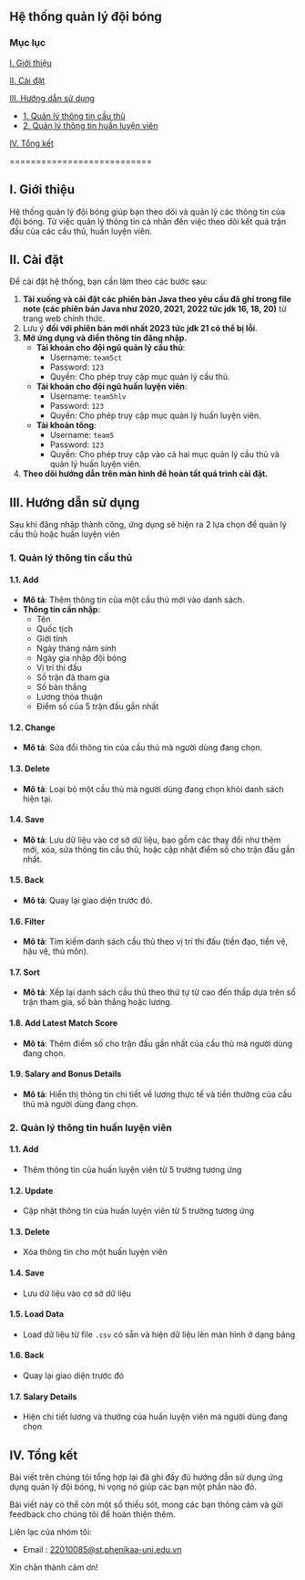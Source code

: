 ﻿## Hệ thống quản lý đội bóng

### Mục lục

[I. Giới thiệu](#GioiThieu)

[II. Cài đặt](#CaiDat)

[III. Hướng dẫn sử dụng](#HDSD)

- [1. Quản lý thông tin cầu thủ](#QLTTCT)
- [2. Quản lý thông tin huấn luyện viên](#QLTTHLV)

[IV. Tổng kết](#Tongket)

===========================

<a name="GioiThieu"></a>

## I. Giới thiệu

Hệ thống quản lý đội bóng giúp bạn theo dõi và quản lý các thông tin của đội bóng. Từ việc quản lý thông tin cá nhân đến việc theo dõi kết quả trận đấu của các cầu thủ, huấn luyện viên.

<a name="CaiDat"></a>

## II. Cài đặt

Để cài đặt hệ thống, bạn cần làm theo các bước sau:

1. **Tải xuống và cài đặt các phiên bản Java theo yêu cầu đã ghi trong file note (các phiên bản Java như 2020, 2021, 2022 tức jdk 16, 18, 20)** từ trang web chính thức.
2. Lưu ý **đối với phiên bản mới nhất 2023 tức jdk 21 có thể bị lỗi**.
3. **Mở ứng dụng và điền thông tin đăng nhập.**
   - **Tài khoản cho đội ngũ quản lý cầu thủ**:
     - Username: `team5ct`
     - Password: `123`
     - Quyền: Cho phép truy cập mục quản lý cầu thủ.
   - **Tài khoản cho đội ngũ huấn luyện viên**:
     - Username: `team5hlv`
     - Password: `123`
     - Quyền: Cho phép truy cập mục quản lý huấn luyện viên.
   - **Tài khoản tổng**:
     - Username: `team5`
     - Password: `123`
     - Quyền: Cho phép truy cập vào cả hai mục quản lý cầu thủ và quản lý huấn luyện viên.
4. **Theo dõi hướng dẫn trên màn hình để hoàn tất quá trình cài đặt.**

<a name="HDSD"></a>

## III. Hướng dẫn sử dụng

Sau khi đăng nhập thành công, ứng dụng sẽ hiện ra 2 lựa chọn để quản lý cầu thủ hoặc huấn luyện viên

<a name="QLTTCT"></a>

### 1. Quản lý thông tin cầu thủ

#### 1.1. Add

- **Mô tả**: Thêm thông tin của một cầu thủ mới vào danh sách.
- **Thông tin cần nhập**:
  - Tên
  - Quốc tịch
  - Giới tính
  - Ngày tháng năm sinh
  - Ngày gia nhập đội bóng
  - Vị trí thi đấu
  - Số trận đã tham gia
  - Số bàn thắng
  - Lương thỏa thuận
  - Điểm số của 5 trận đấu gần nhất

#### 1.2. Change

- **Mô tả**: Sửa đổi thông tin của cầu thủ mà người dùng đang chọn.

#### 1.3. Delete

- **Mô tả**: Loại bỏ một cầu thủ mà người dùng đang chọn khỏi danh sách hiện tại.

#### 1.4. Save

- **Mô tả**: Lưu dữ liệu vào cơ sở dữ liệu, bao gồm các thay đổi như thêm mới, xóa, sửa thông tin cầu thủ, hoặc cập nhật điểm số cho trận đấu gần nhất.

#### 1.5. Back

- **Mô tả**: Quay lại giao diện trước đó.

#### 1.6. Filter

- **Mô tả**: Tìm kiếm danh sách cầu thủ theo vị trí thi đấu (tiền đạo, tiền vệ, hậu vệ, thủ môn).

#### 1.7. Sort

- **Mô tả**: Xếp lại danh sách cầu thủ theo thứ tự từ cao đến thấp dựa trên số trận tham gia, số bàn thắng hoặc lương.

#### 1.8. Add Latest Match Score

- **Mô tả**: Thêm điểm số cho trận đấu gần nhất của cầu thủ mà người dùng đang chọn.

#### 1.9. Salary and Bonus Details

- **Mô tả**: Hiển thị thông tin chi tiết về lương thực tế và tiền thưởng của cầu thủ mà người dùng đang chọn.

<a name="QLTTHLV"></a>

### 2. Quản lý thông tin huấn luyện viên

#### 1.1. Add

- Thêm thông tin của huấn luyện viên từ 5 trường tương ứng

#### 1.2. Update

- Cập nhật thông tin của huấn luyện viên từ 5 trường tương ứng

#### 1.3. Delete

- Xóa thông tin cho một huấn luyện viên

#### 1.4. Save

- Lưu dữ liệu vào cơ sở dữ liệu

#### 1.5. Load Data

- Load dữ liệu từ file `.csv` có sẵn và hiện dữ liệu lên màn hình ở dạng bảng

#### 1.6. Back

- Quay lại giao diện trước đó

#### 1.7. Salary Details

- Hiện chi tiết lương và thưởng của huấn luyện viên mà người dùng đang chọn

<a name="Tongket"></a>

## IV. Tổng kết

Bài viết trên chúng tôi tổng hợp lại đã ghi đầy đủ hướng dẫn sử dụng ứng dụng quản lý đội bóng, hi vọng nó giúp các bạn một phần nào đó.

Bài viết này có thể còn một số thiếu sót, mong các bạn thông cảm và gửi feedback cho chúng tôi để hoàn thiện thêm.

Liên lạc của nhóm tôi:

- Email : 22010085@st.phenikaa-uni.edu.vn

Xin chân thành cảm ơn!
